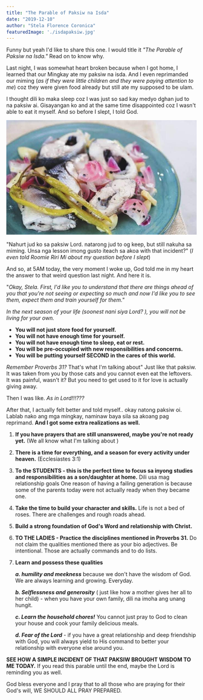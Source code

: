 ```yaml
---
title: "The Parable of Paksiw na Isda"
date: "2019-12-10"
author: "Stela Florence Coronica"
featuredImage: './isdapaksiw.jpg'
---
```

Funny but yeah I'd like to share this one. 
I would title it *"The Parable of Paksiw na Isda."* 
Read on to know why.

Last night, I was somewhat heart broken because when I got home, I learned that our Mingkay ate my paksiw na isda.  And I even reprimanded our miming (*as if they were little children and they were paying attention to me*) coz they were given food already but still ate my supposed to be ulam.

I thought dili ko maka sleep coz I was just so sad kay medyo dghan jud to na paksiw ai.  Gisayangan ko and at the same time disappointed coz I wasn't able to eat it myself.
And so before I slept, I told God.

![isda](./isdapaksiw.jpg)
<br>

"Nahurt jud ko sa paksiw Lord.  natarong jud to og keep, but still nakuha sa miming. Unsa nga lesson imong gusto iteach sa akoa with that incident?" (*I even told Roomie Riri Mi about my question before I slept*)

And so, at 5AM today, the very moment I woke up, God told me in my heart the answer to that weird question last night. 
And here it is.

"*Okay, Stela. First, I'd like you to understand that there are things ahead of you that you're not seeing or expecting so much and now I'd like you to see them, expect them and train yourself for them."*

*In the next season of your life (soonest nani siya Lord? ), you will not be living for your own.*
* **You will not just store food for yourself.**
* **You will not have enough time for yourself.**
* **You will not have enough time to sleep, eat or rest.**
* **You will be pre-occupied with new responsibilities and concerns.**
* **You will be putting yourself SECOND in the cares of this world.**

*Remember Proverbs 31?* That's what I'm talking about"
Just like that paksiw. It was taken from you by those cats and you cannot even eat the leftovers. It was painful, wasn't it? But you need to get used to it for love is actually giving away.

Then I was like.
*As in Lord!!!???* 

After that, I actually felt better and told myself.. okay natong paksiw oi.  Lablab nako ang mga mingkay, naminaw baya sila sa akoang pag reprimand.  **And I got some extra realizations as well.**
1. **If you have prayers that are still unanswered, maybe you're not ready yet.** (We all know what I'm talking about )

2. **There is a time for everything, and a season for every activity under heaven.** (Ecclesiastes 3:1) 

3. **To the STUDENTS - this is the perfect time to focus sa inyong studies and responsibilities as a son/daughter at home.** Dili usa mag relationship goals  One reason of having a failing generation is because some of the parents today were not actually ready when they became one.

4. **Take the time to build your character and skills.** Life is not a bed of roses. There are challenges and rough roads ahead.

5. **Build a strong foundation of God's Word and relationship with Christ.**

6. **TO THE LADIES - Practice the disciplines mentioned in Proverbs 31.**  Do not claim the qualities mentioned there as your bio adjectives. Be intentional. Those are actually commands and to do lists. 

7. **Learn and possess these qualities**


   ***a. humility and meekness*** because we don't have the wisdom of God. We are always learning and growing. Everyday.

   ***b. Selflessness and generosity*** ( just like how a mother gives her all to her child) - when you have your own family, dili na imoha ang unang hungit. 

    ***c. Learn the household chores!***  You cannot just pray to God to clean your house and cook your family delicious meals. 

    ***d. Fear of the Lord*** - if you have a great relationship and deep friendship with God, you will always yield to His command to better your relationship with everyone else around you. 

**SEE HOW A SIMPLE INCIDENT OF THAT PAKSIW BROUGHT WISDOM TO ME TODAY.**  If you read this parable until the end, maybe the Lord is reminding you as well. 

God bless everyone and I pray that to all those who are praying for their God's will,  WE SHOULD ALL PRAY PREPARED.
